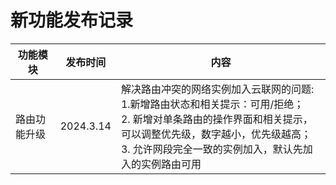 # 新功能发布记录

| 功能模块     | 发布时间  | 内容                                                         |
| ------------ | --------- | ------------------------------------------------------------ |
| 路由功能升级 | 2024.3.14 | 解决路由冲突的网络实例加入云联网的问题:<br/>1.新增路由状态和相关提示：可用/拒绝；<br/>2. 新增对单条路由的操作界面和相关提示，可以调整优先级，数字越小，优先级越高；<br/>3. 允许网段完全一致的实例加入，默认先加入的实例路由可用 |

